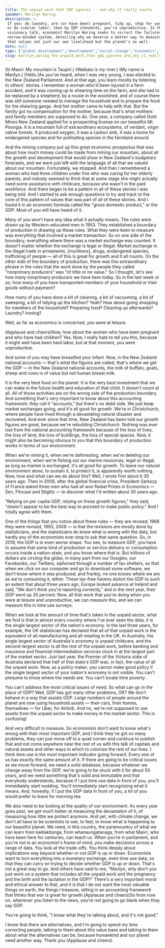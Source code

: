 ```yaml
---
title: The unpaid work that GDP ignores -- and why it really counts
speaker: Marilyn Waring
description: >-
 If you: do laundry, are (or have been) pregnant, tidy up, shop for your household
 or do similar labor, then by GDP standards, you're unproductive. In this
 visionary talk, economist Marilyn Waring seeks to correct the failures of this
 narrow-minded system, detailing why we deserve a better way to measure growth
 that values not just our own livelihood but the planet's as well.
date: null
tags: ["global-development","development","social-change","economics","policy"]
slug: marilyn_waring_the_unpaid_work_that_gdp_ignores_and_why_it_really_counts
---
```


(In Maori: My mountain is Taupiri.) (Waikato is my river.) (My name is Marilyn.)
(Hello.)As you've heard, when I was very young, I was elected to the New Zealand
Parliament. And at that age, you learn mostly by listening to others' stories. I remember
a woman who'd been injured in a farm accident, and it was coming up to shearing time on
the farm, and she had to be replaced by a shepherd, by a rousie in the woolshed, and of
course there was still someone needed to manage the household and to prepare the food for
the shearing gangs. And her mother came to help with that. But the family got no
compensation for the mother, because that's what mothers and family members are supposed
to do. One year, a company called Gold Mines New Zealand applied for a prospecting license
on our beautiful Mt. Pirongia. It is a mountain full of extraordinary ecosystems, of
verdant, virgin native forests. It produced oxygen, it was a carbon sink, it was a home
for endangered species and for pollinating species in the farmland around.

And the mining company put up this great economic prospectus that was about how much money
could be made from mining our mountain, about all the growth and development that would
show in New Zealand's budgetary forecasts, and we were just left with the language of all
that we valued about our mountain. Fortunately, we stopped. And then I remembered a woman
who had three children under five who was caring for her elderly parents, and nobody
seemed to think that at some stage she might actually need some assistance with childcare,
because she wasn't in the paid workforce. And there began to be a pattern in all of these
stories I was being told. And I started to ask enough questions to try and track to the
core of this pattern of values that was part of all of these stories. And I found it in an
economic formula called the "gross domestic product," or the GDP. Most of you will have
heard of it.

Many of you won't have any idea what it actually means. The rules were drawn up by
Western-educated men in 1953. They established a boundary of production in drawing up
these rules. What they were keen to measure was everything that involved a market
transaction. So on one side of the boundary, everything where there was a market exchange
was counted. It doesn't matter whether the exchange is legal or illegal. Market exchange
in the illegal trade in armaments, [munitions], drugs, endangered species, trafficking of
people — all of this is great for growth and it all counts. On the other side of the
boundary of production, there was this extraordinary phrase in the rules that the work
done by the people they called "nonprimary producers" was "of little or no value." So I
thought, let's see how many nonprimary producers we have here today. So in the last week
or so, how many of you have transported members of your household or their goods without
payment?

How many of you have done a bit of cleaning, a bit of vacuuming, a bit of sweeping, a bit
of tidying up the kitchen? Yeah? How about going shopping for members of the household?
Preparing food? Cleaning up afterwards? Laundry? Ironing?

Well, as far as economics is concerned, you were at leisure.

(Applause and cheers)Now, how about the women who have been pregnant and who have had
children? Yes. Now, I really hate to tell you this, because it might well have been hard
labor, but at that moment, you were unproductive.

And some of you may have breastfed your infant. Now, in the New Zealand national accounts
— that's what the figures are called, that's where we get the GDP — in the New Zealand
national accounts, the milk of buffalo, goats, sheep and cows is of value but not human
breast milk.

It is the very best food on the planet. It is the very best investment that we can make in
the future health and education of that child. It doesn't count at all. All of those
activities are on the wrong side of the production boundary. And something that's very
important to know about this accounting framework: they call it "accounts," but there's no
debit side. We just keep market exchanges going, and it's all good for growth. We're in
Christchurch, where people have lived through a devastating natural disaster and
recovered. And ever since that time, New Zealand has been told our growth figures are
great, because we're rebuilding Christchurch. Nothing was ever lost from the national
accounting framework because of the loss of lives, the loss of land, the loss of
buildings, the loss of special spaces. Now, it might also be becoming obvious to you that
this boundary of production works in terms of our environment.

When we're mining it, when we're deforesting, when we're deleting our environment, when
we're fishing out our marine resources, legal or illegal, as long as market is exchanged,
it's all good for growth. To leave our natural environment alone, to sustain it, to
protect it, is apparently worth nothing. Now, how and what can we do about this? Well, I
wrote first about it 30 years ago. Then in 2008, after the global financial crisis,
President Sarkozy of France asked three men who had all won Nobel Prizes in Economics —
Sen, Fitoussi and Stiglitz — to discover what I'd written about 30 years
ago.

"Relying on per capita GDP, relying on these growth figures," they said, "doesn't appear
to be the best way to proceed to make public policy." And I totally agree with
them.

One of the things that you notice about these rules — they are revised; 1968 they were
revised, 1993, 2008 — is that the revisions are mostly done by statisticians, and the
statisticians do know what is wrong with the data, but hardly any of the economists ever
stop to ask that same question. So, in 2019, the GDP is in even worse shape. You see, to
measure GDP, you have to assume that some kind of production or service delivery or
consumption occurs inside a nation-state, and you know where that is. But trillions of
dollars are circling the globe, in many part from our Googles, our Facebooks, our
Twitters, siphoned through a number of tax shelters, so that when we click on our computer
and go to download some software, we don't know where it was produced, and frankly, no one
knows where we are as we're consuming it, either. These tax-free havens distort the GDP to
such an extent that about three years ago, Europe looked askance at Ireland and said, "We
don't think you're reporting correctly," and in the next year, their GDP went up 35
percent. Now, all that work that you're doing when you were at leisure and unproductive, we
can measure this, and we can measure this in time use surveys.

When we look at the amount of time that's taken in the unpaid sector, what we find is that
in almost every country where I've ever seen the data, it is the single largest sector of
the nation's economy. In the last three years, for example, the UK statistician has
declared that all of that unpaid work is the equivalent of all manufacturing and all
retailing in the UK. In Australia, the single largest sector of Australia's economy is
unpaid childcare, and the second-largest sector is all the rest of the unpaid work, before
banking and insurance and financial intermediation services clock in at the largest part
of the market sector. Just last year, the Premier of the Victoria state of Australia
declared that half of that state's GDP was, in fact, the value of all the unpaid work. Now,
as a policy maker, you cannot make good policy if the single largest sector of your
nation's economy is not visible. You can't presume to know where the needs are. You can't
locate time poverty.

You can't address the most critical issues of need. So what can go in the place of GDP?
Well, GDP has got many other problems, OK? We don't behave in a way that assists GDP.
Large numbers of people around the planet are now using household assets — their cars,
their homes, themselves — for Uber, for Airbnb. And no, we're not supposed to use assets
from the unpaid sector to make money in the market sector. This is confusing!

And very difficult to measure. So economists don't want to know what's wrong with their
most important GDP, and I think they've got so many problems, they can just move off to a
quiet corner and continue to publish that and not come anywhere near the rest of us with
this talk of capitals and natural assets and other ways in which to colonize the rest of
our lives. I think time use is the most important indicator going forward. Every one of us
has exactly the same amount of it. If there are going to be critical issues as we move
forward, we need a solid database, because whatever we change away from the GDP, we're
going to be stuck with it for about 50 years, and we need something that's solid and
immutable and that everybody understands, because if I put time use data in front of you,
you'll immediately start nodding. You'll immediately start recognizing what it means. And,
honestly, if I put the GDP data in front of you, a lot of you would prefer to leave for
morning tea.

We also need to be looking at the quality of our environment. As every year goes past, we
get much better at measuring the devastation of it, of measuring how little we protect
anymore. And yet, with climate change, we don't all have to be scientists to see, to feel,
to know what is happening to our beautiful planet. We need, in this country, the
paramountcy of what we can learn from kaitiakitanga, from whanaungatanaga, from what
Maori, who have been here for centuries, can teach us. When you're in parliament, and
you're not in an economist's frame of mind, you make decisions across a range of data. You
look at the trade-offs. You think deeply about implications way beyond whether or not GDP
is up or down. Economists want to turn everything into a monetary exchange, even time use
data, so that they can carry on trying to decide whether GDP is up or down. That's not a
great way to go. And others have said to me, "Marilyn, why don't you just work on a system
that includes all the unpaid work and the pregnancy and the birth and the lactation in the
GDP?" There's a very important moral and ethical answer to that, and it is that I do not
want the most valuable things on earth, the things I treasure, sitting in an accounting
framework that thinks that war is great for growth.(Applause and cheers)So from now on,
whenever you listen to the news, you're not going to go blank when they say
GDP.

You're going to think, "I know what they're talking about, and it's not
good."

I know that there are alternatives, and I'm going to spend my time correcting people,
talking to them about this value base and talking to them about what the alternatives can
be, because humankind and our planet need another way. Thank you.(Applause and
cheers)

<!--
ad_duration=3.33
comment_count=21
event="TEDxChristchurch"
external_start_time=0
has_talk_citation=1
intro_duration=11.82
is_subtitle_required="False"
is_talk_featured="True"
language="en"
language_swap="False"
native_language="en"
number_of_related_talks=6
number_of_speakers=1
number_of_subtitled_videos=16
number_of_tags=5
number_of_talk_download_languages=16
number_of_talk_more_resources=0
number_of_talk_recommendations=1
number_of_talks_take_actions=0
post_ad_duration=0.83
published_timestamp="2020-01-23 21:01:15"
speaker_description="Economist"
speaker_is_published=1
speaker_name="Marilyn Waring"
talk_more_resources=[]
talk_name="The unpaid work that GDP ignores -- and why it really counts"
talk_recommendations_blurb="More resources curated by Marilyn Waring"
talks_tags=["global-development","development","social-change","economics","policy"]
talks_take_action=[]
url_audio="https://download.ted.com/talks/MarilynWaring_2019X.mp3?apikey=acme-roadrunner"
url_photo_speaker="https://pe.tedcdn.com/images/ted/493e54e88df8124b0ecb223f45151f611621e10e_254x191.jpg"
url_photo_talk="https://s3.amazonaws.com/talkstar-photos/uploads/5adeca25-f3b2-43ce-b314-6b02ae106299/MarilynWaring_2019X-embed.jpg"
url_webpage="https://www.ted.com/talks/marilyn_waring_the_unpaid_work_that_gdp_ignores_and_why_it_really_counts"
video_type_name="TEDx Talk"
-->